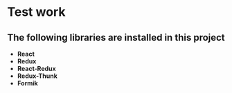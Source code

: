 # Test work


## The following libraries are installed in this project

- **React**
- **Redux**
- **React-Redux**
- **Redux-Thunk**
- **Formik**